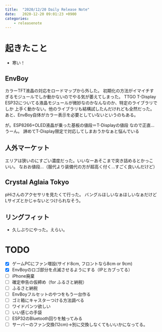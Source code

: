 ```yaml
---
title:  "2020/12/20 Daily Release Note"
date:   2020-12-20 09:01:23 +0900
categories:
    - releasenote
---
```

# 起きたこと

* 寒い！

## EnvBoy

カラーTFT液晶の対応をロードマップから外した。
初期化の方法がイマイチすぎるモジュールでしか動かないのでやる気が萎えてしまった。
TTGO T-Display ESP32についてる液晶モジュールが微妙なのかなんなのか、特定のライブラリでしか
上手く動かない。他のライブラリも結構試したんだけれども全然だった。
あと、EnvBoy自体がカラー表示を必要としていないというのもある。

が。ESP8266+OLED液晶が乗った基板の値段＝T-Displayの値段 なので正直…うーん。
諦めてT-Display限定で対応してしまおうかなぁと悩んでいる

## 人外マーケット

エリアは狭いのにすごい濃度だった。いいなーあそこまで突き詰めるとかっこいい。
なおお値段…（服代より装備代の方が超高く付く…すごく良いんだけど）

## Crystal Aglaia Tokyo

pHiさんのアクセサリを見たくて行った。
バングルほしいなぁほしいなぁだけどLサイズとかじゃないとつけられなそう。

## リングフィット

* 久しぶりにやった。えらい。

# TODO 

- [x] ゲームPCにファン増設(サイド8cm, フロントなら8cm or 9cm)
- [x] EnvBoyのロゴ部分を点滅させるようにする（IPとカブってる）
- [ ] iPhone廃棄
- [ ] 確定申告の仮締め（for ふるさと納税）
- [ ] ふるさと納税
- [ ] EnvBoyフルセットのやつをもう一台作る
- [ ] ゴミ箱にキャスターつける方法調べる
- [ ] ワイドパンツ欲しい
- [ ] いい感じの手袋
- [ ] ESP32のBluetooth回りを触ってみる
- [ ] サーバーのファン交換(12cm)→別に交換しなくてもいいかになってる。
